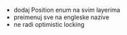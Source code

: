 - dodaj Position enum na svim layerima
- preimenuj sve na engleske nazive
- ne radi optimistic locking